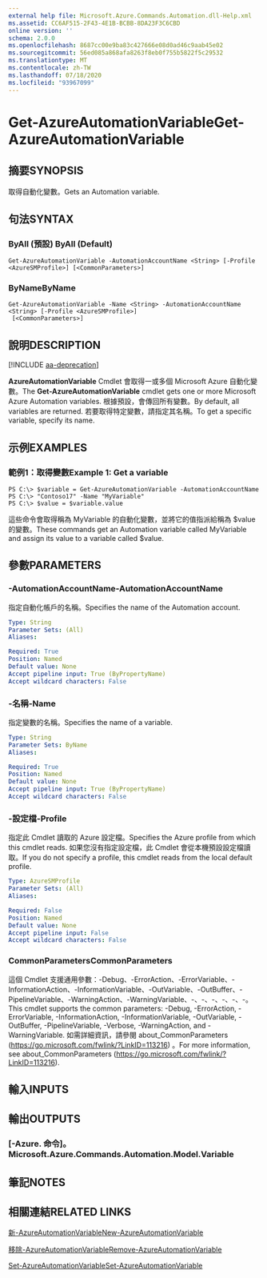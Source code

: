 ```yaml
---
external help file: Microsoft.Azure.Commands.Automation.dll-Help.xml
ms.assetid: CC6AF515-2F43-4E1B-BCBB-8DA23F3C6CBD
online version: ''
schema: 2.0.0
ms.openlocfilehash: 8687cc00e9ba83c427666e08d0ad46c9aab45e02
ms.sourcegitcommit: 56ed085a868afa8263f8eb0f755b5822f5c29532
ms.translationtype: MT
ms.contentlocale: zh-TW
ms.lasthandoff: 07/18/2020
ms.locfileid: "93967099"
---
```

# <span data-ttu-id="743bf-101">Get-AzureAutomationVariable</span><span class="sxs-lookup"><span data-stu-id="743bf-101">Get-AzureAutomationVariable</span></span>

## <span data-ttu-id="743bf-102">摘要</span><span class="sxs-lookup"><span data-stu-id="743bf-102">SYNOPSIS</span></span>

<span data-ttu-id="743bf-103">取得自動化變數。</span><span class="sxs-lookup"><span data-stu-id="743bf-103">Gets an Automation variable.</span></span>

## <span data-ttu-id="743bf-104">句法</span><span class="sxs-lookup"><span data-stu-id="743bf-104">SYNTAX</span></span>

### <span data-ttu-id="743bf-105">ByAll (預設) </span><span class="sxs-lookup"><span data-stu-id="743bf-105">ByAll (Default)</span></span>
```
Get-AzureAutomationVariable -AutomationAccountName <String> [-Profile <AzureSMProfile>] [<CommonParameters>]
```

### <span data-ttu-id="743bf-106">ByName</span><span class="sxs-lookup"><span data-stu-id="743bf-106">ByName</span></span>
```
Get-AzureAutomationVariable -Name <String> -AutomationAccountName <String> [-Profile <AzureSMProfile>]
 [<CommonParameters>]
```

## <span data-ttu-id="743bf-107">說明</span><span class="sxs-lookup"><span data-stu-id="743bf-107">DESCRIPTION</span></span>

[!INCLUDE [aa-deprecation](../include/aa-deprecation.md)]

<span data-ttu-id="743bf-108">**AzureAutomationVariable** Cmdlet 會取得一或多個 Microsoft Azure 自動化變數。</span><span class="sxs-lookup"><span data-stu-id="743bf-108">The **Get-AzureAutomationVariable** cmdlet gets one or more Microsoft Azure Automation variables.</span></span>
<span data-ttu-id="743bf-109">根據預設，會傳回所有變數。</span><span class="sxs-lookup"><span data-stu-id="743bf-109">By default, all variables are returned.</span></span>
<span data-ttu-id="743bf-110">若要取得特定變數，請指定其名稱。</span><span class="sxs-lookup"><span data-stu-id="743bf-110">To get a specific variable, specify its name.</span></span>

## <span data-ttu-id="743bf-111">示例</span><span class="sxs-lookup"><span data-stu-id="743bf-111">EXAMPLES</span></span>

### <span data-ttu-id="743bf-112">範例1：取得變數</span><span class="sxs-lookup"><span data-stu-id="743bf-112">Example 1: Get a variable</span></span>
```
PS C:\> $variable = Get-AzureAutomationVariable -AutomationAccountName
PS C:\> "Contoso17" -Name "MyVariable"
PS C:\> $value = $variable.value
```

<span data-ttu-id="743bf-113">這些命令會取得稱為 MyVariable 的自動化變數，並將它的值指派給稱為 $value 的變數。</span><span class="sxs-lookup"><span data-stu-id="743bf-113">These commands get an Automation variable called MyVariable and assign its value to a variable called $value.</span></span>

## <span data-ttu-id="743bf-114">參數</span><span class="sxs-lookup"><span data-stu-id="743bf-114">PARAMETERS</span></span>

### <span data-ttu-id="743bf-115">-AutomationAccountName</span><span class="sxs-lookup"><span data-stu-id="743bf-115">-AutomationAccountName</span></span>
<span data-ttu-id="743bf-116">指定自動化帳戶的名稱。</span><span class="sxs-lookup"><span data-stu-id="743bf-116">Specifies the name of the Automation account.</span></span>

```yaml
Type: String
Parameter Sets: (All)
Aliases: 

Required: True
Position: Named
Default value: None
Accept pipeline input: True (ByPropertyName)
Accept wildcard characters: False
```

### <span data-ttu-id="743bf-117">-名稱</span><span class="sxs-lookup"><span data-stu-id="743bf-117">-Name</span></span>
<span data-ttu-id="743bf-118">指定變數的名稱。</span><span class="sxs-lookup"><span data-stu-id="743bf-118">Specifies the name of a variable.</span></span>

```yaml
Type: String
Parameter Sets: ByName
Aliases: 

Required: True
Position: Named
Default value: None
Accept pipeline input: True (ByPropertyName)
Accept wildcard characters: False
```

### <span data-ttu-id="743bf-119">-設定檔</span><span class="sxs-lookup"><span data-stu-id="743bf-119">-Profile</span></span>
<span data-ttu-id="743bf-120">指定此 Cmdlet 讀取的 Azure 設定檔。</span><span class="sxs-lookup"><span data-stu-id="743bf-120">Specifies the Azure profile from which this cmdlet reads.</span></span>
<span data-ttu-id="743bf-121">如果您沒有指定設定檔，此 Cmdlet 會從本機預設設定檔讀取。</span><span class="sxs-lookup"><span data-stu-id="743bf-121">If you do not specify a profile, this cmdlet reads from the local default profile.</span></span>

```yaml
Type: AzureSMProfile
Parameter Sets: (All)
Aliases: 

Required: False
Position: Named
Default value: None
Accept pipeline input: False
Accept wildcard characters: False
```

### <span data-ttu-id="743bf-122">CommonParameters</span><span class="sxs-lookup"><span data-stu-id="743bf-122">CommonParameters</span></span>
<span data-ttu-id="743bf-123">這個 Cmdlet 支援通用參數：-Debug、-ErrorAction、-ErrorVariable、-InformationAction、-InformationVariable、-OutVariable、-OutBuffer、-PipelineVariable、-WarningAction、-WarningVariable、-、-、-、-、-、-。</span><span class="sxs-lookup"><span data-stu-id="743bf-123">This cmdlet supports the common parameters: -Debug, -ErrorAction, -ErrorVariable, -InformationAction, -InformationVariable, -OutVariable, -OutBuffer, -PipelineVariable, -Verbose, -WarningAction, and -WarningVariable.</span></span> <span data-ttu-id="743bf-124">如需詳細資訊，請參閱 about_CommonParameters (https://go.microsoft.com/fwlink/?LinkID=113216) 。</span><span class="sxs-lookup"><span data-stu-id="743bf-124">For more information, see about_CommonParameters (https://go.microsoft.com/fwlink/?LinkID=113216).</span></span>

## <span data-ttu-id="743bf-125">輸入</span><span class="sxs-lookup"><span data-stu-id="743bf-125">INPUTS</span></span>

## <span data-ttu-id="743bf-126">輸出</span><span class="sxs-lookup"><span data-stu-id="743bf-126">OUTPUTS</span></span>

### <span data-ttu-id="743bf-127">[-Azure. 命令]。</span><span class="sxs-lookup"><span data-stu-id="743bf-127">Microsoft.Azure.Commands.Automation.Model.Variable</span></span>

## <span data-ttu-id="743bf-128">筆記</span><span class="sxs-lookup"><span data-stu-id="743bf-128">NOTES</span></span>

## <span data-ttu-id="743bf-129">相關連結</span><span class="sxs-lookup"><span data-stu-id="743bf-129">RELATED LINKS</span></span>

[<span data-ttu-id="743bf-130">新-AzureAutomationVariable</span><span class="sxs-lookup"><span data-stu-id="743bf-130">New-AzureAutomationVariable</span></span>](./New-AzureAutomationVariable.md)

[<span data-ttu-id="743bf-131">移除-AzureAutomationVariable</span><span class="sxs-lookup"><span data-stu-id="743bf-131">Remove-AzureAutomationVariable</span></span>](./Remove-AzureAutomationVariable.md)

[<span data-ttu-id="743bf-132">Set-AzureAutomationVariable</span><span class="sxs-lookup"><span data-stu-id="743bf-132">Set-AzureAutomationVariable</span></span>](./Set-AzureAutomationVariable.md)


